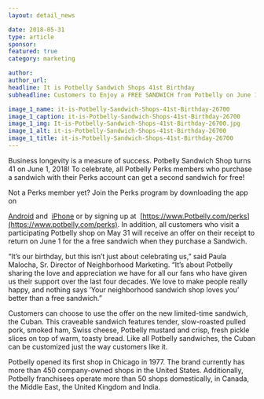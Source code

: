 ```yaml
---
layout: detail_news

date: 2018-05-31
type: article
sponsor:
featured: true
category: marketing        

author:  
author_url: 
headline: It is Potbelly Sandwich Shops 41st Birthday
subheadline: Customers to Enjoy a FREE SANDWICH from Potbelly on June 1

image_1_name: it-is-Potbelly-Sandwich-Shops-41st-Birthday-26700
image_1_caption: it-is-Potbelly-Sandwich-Shops-41st-Birthday-26700
image_1_img: It-is-Potbelly-Sandwich-Shops-41st-Birthday-26700.jpg
image_1_alt: it-is-Potbelly-Sandwich-Shops-41st-Birthday-26700
image_1_title: it-is-Potbelly-Sandwich-Shops-41st-Birthday-26700
---
```

	
Business longevity is a measure of success. Potbelly Sandwich Shop turns 41 on June 1, 2018! To celebrate, all Potbelly Perks members who purchase a sandwich with their Perks account can get a second sandwich for free!

<!--more-->Not a Perks member yet? Join the Perks program by downloading the app on&nbsp;
[Android](https://play.google.com/store/apps/details?id=com.mobile.potbelly&amp;hl=en)&nbsp;and&nbsp;
[iPhone](https://itunes.apple.com/us/app/potbelly-sandwich-shop/id835528979?mt=8)&nbsp;or by signing up at&nbsp;
[https://www.Potbelly.com/perks](https://www.potbelly.com/perks). In addition, all customers who visit a participating Potbelly shop on May 31 will receive an offer on their receipt to return on June 1 for the a free sandwich when they purchase a Sandwich.

&ldquo;It&rsquo;s our birthday, but this isn&rsquo;t just about celebrating us,&rdquo; said Paula Malocha, Sr. Director of Neighborhood Marketing. &ldquo;It&rsquo;s about Potbelly sharing the love and appreciation we have for all our fans who have given us their support over the last four decades. We love to make people really happy, and nothing says &lsquo;Your neighborhood sandwich shop loves you&rsquo; better than a free sandwich.&rdquo;

Customers can choose to use the offer on the new limited-time sandwich, the Cuban. This craveable sandwich features tender, slow-roasted pulled pork, smoked ham, Swiss cheese, Potbelly mustard and crisp, fresh pickle slices on top of warm, toasty bread. Like all Potbelly sandwiches, the Cuban can be customized just the way customers like it.

Potbelly opened its first shop in Chicago in 1977. The brand currently has more than 450 company-owned shops in the United States. Additionally, Potbelly franchisees operate more than 50 shops domestically, in Canada, the Middle East, the United Kingdom and India.